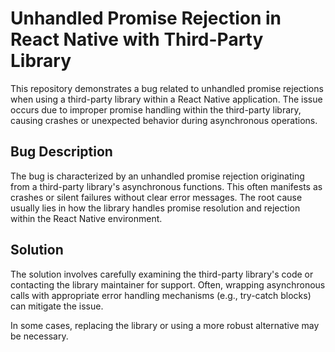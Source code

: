 # Unhandled Promise Rejection in React Native with Third-Party Library

This repository demonstrates a bug related to unhandled promise rejections when using a third-party library within a React Native application. The issue occurs due to improper promise handling within the third-party library, causing crashes or unexpected behavior during asynchronous operations.

## Bug Description

The bug is characterized by an unhandled promise rejection originating from a third-party library's asynchronous functions.  This often manifests as crashes or silent failures without clear error messages. The root cause usually lies in how the library handles promise resolution and rejection within the React Native environment.

## Solution

The solution involves carefully examining the third-party library's code or contacting the library maintainer for support. Often, wrapping asynchronous calls with appropriate error handling mechanisms (e.g., try-catch blocks) can mitigate the issue.

In some cases, replacing the library or using a more robust alternative may be necessary.